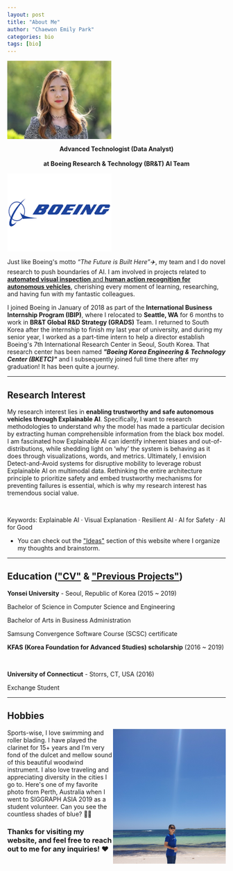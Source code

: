 ```yaml
---
layout: post
title: "About Me"
author: "Chaewon Emily Park"
categories: bio
tags: [bio]
---
```



<img align="middle" src="assets/img/경영학과-박채원-2015123072_32-02.jpeg" width="240" height="180">   

**<center>Advanced Technologist (Data Analyst)</center>**  
**<center>at Boeing Research & Technology (BR&T) AI Team</center>**

<img align="middle" src="assets/img/boeing.png" width="240" height="180">

Just like Boeing's motto _“The Future is Built Here”✈️_, my team and I do novel research to push boundaries of AI. I am involved in projects related to <ins>**automated visual inspection** and **human action recognition for autonomous vehicles**</ins>, cherishing every moment of learning, researching, and having fun with my fantastic colleagues.

I joined Boeing in January of 2018 as part of the **International Business Internship Program (IBIP)**, where I relocated to **Seattle, WA** for 6 months to work in **BR&T Global R&D Strategy (GRADS)** Team. I returned to South Korea after the internship to finish my last year of university, and during my senior year, I worked as a part-time intern to help a director establish Boeing's 7th International Research Center in Seoul, South Korea. That research center has been named _**"Boeing Korea Engineering & Technology Center (BKETC)"**_ and I subsequently joined full time there after my graduation! It has been quite a journey. 

---

## Research Interest

My research interest lies in **enabling trustworthy and safe autonomous vehicles through Explainable AI**. Specifically, I want to research methodologies to understand why the model has made a particular decision by extracting human comprehensible information from the black box model. I am fascinated how Explainable AI can identify inherent biases and out-of-distributions, while shedding light on ‘why’ the system is behaving as it does through visualizations, words, and metrics. Ultimately, I envision Detect-and-Avoid systems for disruptive mobility to leverage robust Explainable AI on multimodal data. Rethinking the entire architecture principle to prioritize safety and embed trustworthy mechanisms for preventing failures is essential, which is why my research interest has tremendous social value.

<br />

Keywords: Explainable AI · Visual Explanation · Resilient AI · AI for Safety · AI for Good

* You can check out the ["Ideas"](https://emilypark0418.github.io/pages/ideas.html) section of this website where I organize my thoughts and brainstorm.  

---

## Education (["CV"](https://emilypark0418.github.io/pages/cv.html) & ["Previous Projects"](https://emilypark0418.github.io/pages/projects.html))

**Yonsei University** - Seoul, Republic of Korea (2015 ~ 2019)

Bachelor of Science in Computer Science and Engineering

Bachelor of Arts in Business Administration

Samsung Convergence Software Course (SCSC) certificate 

**KFAS (Korea Foundation for Advanced Studies) scholarship** (2016 ~ 2019)

<br />

**University of Connecticut** - Storrs, CT, USA (2016)

Exchange Student


---

## Hobbies

<img align="right" src="assets/img/perth.jpg" width="260" height="310"> 

Sports-wise, I love swimming and roller blading. I have played the clarinet for 15+ years and I’m very fond of the dulcet and mellow sound of this beautiful woodwind instrument. I also love traveling and appreciating diversity in the cities I go to. Here's one of my favorite photo from Perth, Australia when I went to SIGGRAPH ASIA 2019 as a student volunteer. Can you see the countless shades of blue? 🌊🌊


### Thanks for visiting my website, and feel free to reach out to me for any inquiries! ❤️

